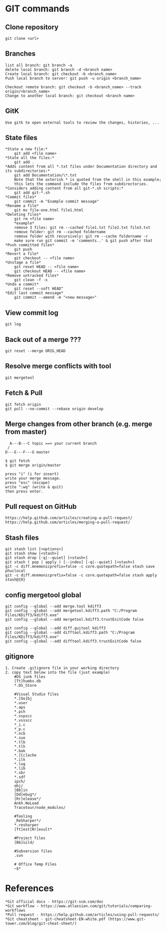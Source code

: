 # GIT commands

## Clone repository
    git clone <url>

## Branches
    list all branch: git branch -a
    delete local branch: git branch -d <branch name>
    Create local branch: git checkout -b <branch_name>
    Push local branch to server: git push -u origin <branch_name>
    
    Checkout remote branch: git checkout -b <branch_name> --track origin/<branch_name>
    Change to another local branch: git checkout <branch name>
## GitK
    Use gitk to open external tools to review the changes, histories, ...
    
## State files
    *State a new file:*
        git add <file name>
    *State all the files:*
        git add .
    *Adds content from all *.txt files under Documentation directory and its subdirectories:*
        git add Documentation/\*.txt
        Note that the asterisk * is quoted from the shell in this example; 
        this lets the command include the files from subdirectories.
    *Considers adding content from all git-*.sh scripts:*
        git add git-*.sh
    *Commit files*
        git commit -m "Example commit message"
    *Rename a file*
        git mv file-one.html file1.html
    *Deleting files*
        git rm <file name>
        *example*
        remove 3 files: git rm --cached file1.txt file2.txt file3.txt
        remove folder: git rm --cached foldername
        remove folder with recursively: git rm --cache foldername -r
        make sure run git commit -m 'comments..' & git push after that
    *Push committed files*
        git push
    *Revert a file*
        git checkout -- <file name>
    *Unstage a file*
        git reset HEAD -- <file name>
        git checkout HEAD -- <file name>
    *Remove untracked files*
        git clean -f -x
    *Undo a commit*
        git reset --soft HEAD^
    *Edit last commit message*
        git commit --amend -m "<new message>"
    
## View commit log
    git log
    
## Back out of a merge ???
    git reset --merge ORIG_HEAD
    
## Resolve merge conflicts with tool
    git mergetool
    
## Fetch & Pull
    git fetch origin
    git pull --no-commit --rebase origin develop

## Merge changes from other branch (e.g. merge from master)
	  A---B---C topic ==> your current branch
	 /
    D---E---F---G master
    
    $ git fetch
    $ git merge origin/master
    
    press "i" (i for insert)
    write your merge message.
    press "esc" (escape)
    write ":wq" (write & quit)
    then press enter.

## Pull request on GitHub
    https://help.github.com/articles/creating-a-pull-request/
    https://help.github.com/articles/merging-a-pull-request/

    
## Stash files
    git stash list [<options>]
    git stash show [<stash>]
    git stash drop [-q|--quiet] [<stash>]
    git stash ( pop | apply ) [--index] [-q|--quiet] [<stash>]
    git -c diff.mnemonicprefix=false -c core.quotepath=false stash save phuclocal
    git -c diff.mnemonicprefix=false -c core.quotepath=false stash apply stash@{0}
    
## config mergetool global
	git config --global --add merge.tool kdiff3
	git config --global --add mergetool.kdiff3.path "C:/Program Files/KDiff3/kdiff3.exe"
	git config --global --add mergetool.kdiff3.trustExitCode false

	git config --global --add diff.guitool kdiff3
	git config --global --add difftool.kdiff3.path "C:/Program Files/KDiff3/kdiff3.exe"
	git config --global --add difftool.kdiff3.trustExitCode false
## gitignore
    1. Create .gitignore file in your working directory
    2. copy text below into the file (just example)
        #OS junk files
        [Tt]humbs.db
        *.DS_Store

        #Visual Studio files
        *.[Oo]bj
        *.user
        *.aps
        *.pch
        *.vspscc
        *.vssscc
        *_i.c
        *_p.c
        *.ncb
        *.suo
        *.tlb
        *.tlh
        *.bak
        *.[Cc]ache
        *.ilk
        *.log
        *.lib
        *.sbr
        *.sdf
        ipch/
        obj/
        [Bb]in
        [Dd]ebug*/
        [Rr]elease*/
        Ankh.NoLoad
        Tracotour/node_modules/

        #Tooling
        _ReSharper*/
        *.resharper
        [Tt]est[Rr]esult*

        #Project files
        [Bb]uild/

        #Subversion files
        .svn

        # Office Temp Files
        ~$*

# References
    *Git official docs - https://git-scm.com/doc
    *Git workflow - https://www.atlassian.com/git/tutorials/comparing-workflows
    *Pull request - https://help.github.com/articles/using-pull-requests/
    *Git cheatsheet - git-cheatsheet-EN-white.pdf (https://www.git-tower.com/blog/git-cheat-sheet/)
